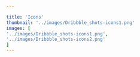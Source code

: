 ```yaml
---

title: 'Icons'
thumbnail: '../images/Dribbble_shots-icons1.png'
images: [
'../images/Dribbble_shots-icons1.png',
'../images/Dribbble_shots-icons2.png'
]
---
```

